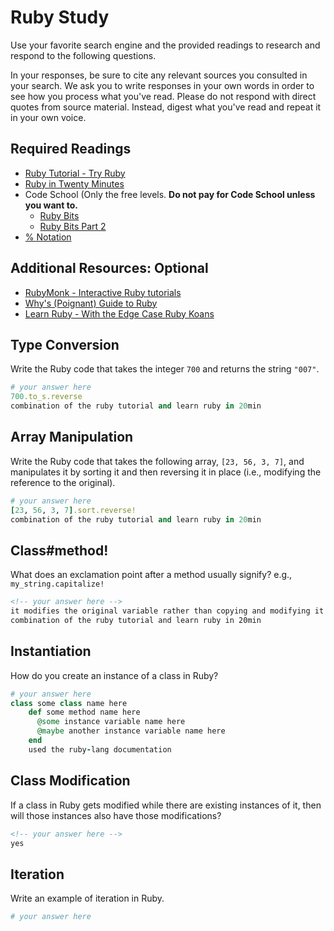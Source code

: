 # Ruby Study

Use your favorite search engine and the provided readings to research and
respond to the following questions.

In your responses, be sure to cite any relevant sources you consulted in your
search. We ask you to write responses in your own words in order to see how you
process what you've read. Please do not respond with direct quotes from source
material. Instead, digest what you've read and repeat it in your own voice.

## Required Readings

-   [Ruby Tutorial - Try Ruby](http://tryruby.org/)
-   [Ruby in Twenty Minutes](https://www.ruby-lang.org/en/documentation/quickstart/)
-   Code School (Only the free levels. **Do not pay for Code School unless you want to.**
    -   [Ruby Bits](https://www.codeschool.com/courses/ruby-bits)
    -   [Ruby Bits Part 2](https://www.codeschool.com/courses/ruby-bits-part-2)
-   [% Notation](https://en.wikibooks.org/wiki/Ruby_Programming/Syntax/Literals#The_.25_Notation)

## Additional Resources: Optional

-   [RubyMonk - Interactive Ruby tutorials](https://rubymonk.com/)
-   [Why's (Poignant) Guide to Ruby](http://poignant.guide/)
-   [Learn Ruby - With the Edge Case Ruby Koans](http://rubykoans.com/)

## Type Conversion

Write the Ruby code that takes the integer `700` and returns the string `"007"`.

```ruby
# your answer here
700.to_s.reverse
combination of the ruby tutorial and learn ruby in 20min
```

## Array Manipulation

Write the Ruby code that takes the following array, `[23, 56, 3, 7]`, and
manipulates it by sorting it and then reversing it in place (i.e., modifying the
reference to the original).

```ruby
# your answer here
[23, 56, 3, 7].sort.reverse!
combination of the ruby tutorial and learn ruby in 20min
```

## Class#method!

What does an exclamation point after a method usually signify?  e.g.,
`my_string.capitalize!`

```md
<!-- your answer here -->
it modifies the original variable rather than copying and modifying it entirely
combination of the ruby tutorial and learn ruby in 20min
```

## Instantiation
How do you create an instance of a class in Ruby?

```ruby
# your answer here
class some class name here
    def some method name here
      @some instance variable name here
      @maybe another instance variable name here
    end
    used the ruby-lang documentation
```

## Class Modification

If a class in Ruby gets modified while there are existing instances of it, then
will those instances also have those modifications?

```md
<!-- your answer here -->
yes
```

## Iteration

Write an example of iteration in Ruby.

```ruby
# your answer here
```
